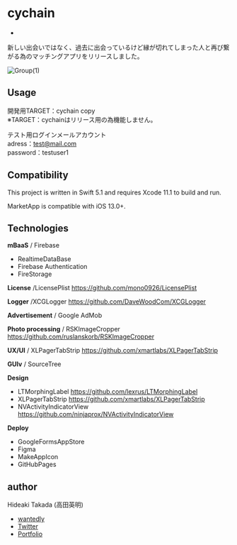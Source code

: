 # cychain
 -
 新しい出会いではなく、過去に出会っているけど縁が切れてしまった人と再び繋がる為のマッチングアプリをリリースしました。

![Group(1)](https://user-images.githubusercontent.com/56917581/75443708-547a5280-59a5-11ea-9abd-8e2095d6159c.png)


## Usage
開発用TARGET：cychain copy  
※TARGET：cychainはリリース用の為機能しません。  

テスト用ログインメールアカウント  
adress：test@mail.com  
password：testuser1  

## Compatibility

This project is written in Swift 5.1 and requires Xcode 11.1 to build and run.

MarketApp is compatible with iOS 13.0+.


## Technologies

**mBaaS** / Firebase
- RealtimeDataBase
- Firebase Authentication
- FireStorage

**License** /LicensePlist  https://github.com/mono0926/LicensePlist

**Logger** /XCGLogger  https://github.com/DaveWoodCom/XCGLogger

**Advertisement** / Google AdMob

**Photo processing** / RSKImageCropper  https://github.com/ruslanskorb/RSKImageCropper

**UX/UI** / XLPagerTabStrip  https://github.com/xmartlabs/XLPagerTabStrip

**GUIv** / SourceTree


**Design**
- LTMorphingLabel  https://github.com/lexrus/LTMorphingLabel
- XLPagerTabStrip  https://github.com/xmartlabs/XLPagerTabStrip
- NVActivityIndicatorView  https://github.com/ninjaprox/NVActivityIndicatorView

**Deploy**
- GoogleFormsAppStore
- Figma
- MakeAppIcon
- GitHubPages



## author
Hideaki Takada (高田英明)
- [wantedly](https://www.wantedly.com/user/profile/edit)
- [Twitter](https://twitter.com/HideakiTakada/)
- [Portfolio](https://takadahideaki.github.io/Portfolio.github.io/)

